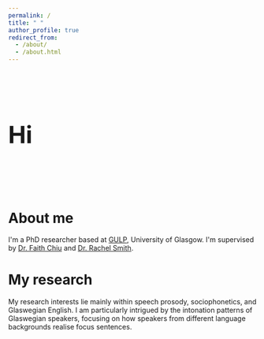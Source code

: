 ```yaml
---
permalink: /
title: " "
author_profile: true
redirect_from: 
  - /about/
  - /about.html
---
```


<br>
<br>

<h1 style="font-size: 48px;">Hi</h1>

<br>
<br>
<br>

About me
=====
I'm a PhD researcher based at [GULP](https://www.gla.ac.uk/schools/critical/aboutus/resources/gulp/), University of Glasgow. I'm supervised by [Dr. Faith Chiu](https://www.gla.ac.uk/schools/critical/staff/faithchiu/) and [Dr. Rachel Smith](https://www.gla.ac.uk/schools/critical/staff/rachelsmith/).

My research
======
My research interests lie mainly within speech prosody, sociophonetics, and Glaswegian English. I am particularly intrigued by the intonation patterns of Glaswegian speakers, focusing on how speakers from different language backgrounds realise focus sentences.
